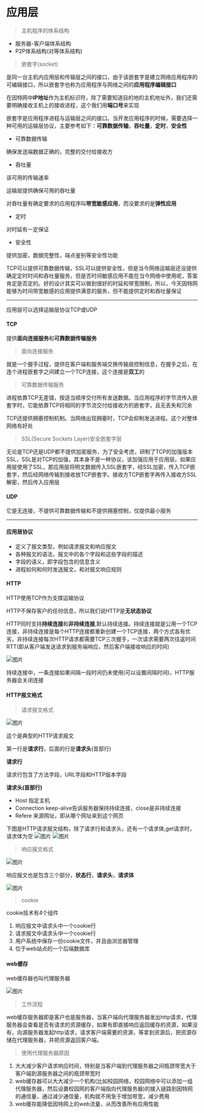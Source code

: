 # 应用层

> 主机程序的体系结构

* 服务器-客户端体系结构
* P2P体系结构(对等体系结构)

> 嵌套字(socket)

是同一台主机内应用层和传输层之间的接口，由于该嵌套字是建立网络应用程序的可编辑接口，所以嵌套字也称为应用程序与网络之间的**应用程序编辑接口**

在因特网中**IP地址**作为主机标识符，除了需要知道目的地的主机地址外，我们还需要明确接收主机上的接收进程，这个我们用**端口号**来实现

嵌套字是应用程序进程与运输层之间的接口。当开发应用程序的时候，需要选择一种可用的运输层协议，主要参考如下：**可靠数据传输**，**吞吐量**，**定时**，**安全性**

* 可靠数据传输

确保发送端数据正确的，完整的交付给接收方

* 吞吐量

该可用的传输速率

运输层提供确保可用的吞吐量

对吞吐量有确定要求的应用程序叫**带宽敏感应用**，而没要求的是**弹性应用**

* 定时

对时延有一定保证

* 安全性

提供加密，数据完整性，端点鉴别等安全性功能

TCP可以提供可靠数据传输，SSL可以提供安全性，但是当今网络运输层还没提供确定定时时间和吞吐量服务，但是否时间敏感应用不能在当今网络中使用呢，答案肯定是否定的。好的设计其实可以做到很好的时延和带宽限制，所以，今天因特网能够为时间带宽敏感的应用提供满意的服务，但不能提供定时和吞吐量保证

---------

应用层可以选择运输层协议TCP或UDP

#### TCP

提供**面向连接服务**和**可靠数据传输服务**

> 面向连接服务

就是一个握手过程，提供在客户端和服务端交换传输层控制信息，在握手之后，在连个进程嵌套字之间建立一个TCP连接，这个连接是**双工**的

> 可靠数据传输服务

进程依靠TCP无差错，按适当顺序交付所有发送数据。当应用程序的字节流传入嵌套字时，它能依靠TCP将相同的字节流交付给接收方的嵌套字，且无丢失和冗余

TCP还提供拥塞控制机制。当网络出现拥塞时，TCP会抑制发送进程。这个对整体网络有好处

> SSL(Secure Sockets Layer)安全嵌套字层

无论是TCP还是UDP都不提供加密服务，为了安全考虑，研制了TCP的加强版本SSL，SSL是对TCP的加强，其本身不是一种协议，该加强应用于应用层。如果应用层使用了SSL，那应用层将明文数据传入SSL嵌套字，经SSL加密，传入TCP嵌套字，然后经网络传输到接收放TCP嵌套字。接收方TCP嵌套字再传入接收方SSL解密，然后传入应用层

#### UDP

它是无连接，不提供可靠数据传输和不提供拥塞控制，仅提供最小服务


----------

#### 应用层协议

* 定义了报文类型，例如请求报文和响应报文
* 各种报文的语法，报文中的各个字段和这些字段的描述
* 字段的语义，即字段包含的信息含义
* 进程如何和何时发送报文，和对报文响应规则

#### HTTP

HTTP使用TCP作为支撑运输协议

HTTP不保存客户的任何信息，所以我们说HTTP是**无状态协议**

HTTP同时支持**持续连接**和**非持续连接**,默认持续连接。持续连接就是公用一个TCP连接，非持续连接是每个HTTP连接都重新创建一个TCP连接，两个方式各有优劣，非持续连接每次HTTP请求都需要TCP三次握手，一次请求需要两次往返时间RTT(即从客户端发送请求到服务端响应，然后客户端接收响应的时间)

![图片](https://github.com/modonglinaguadu/study-note/blob/master/image/network/RTT.png)

持续连接中，一条连接如果间隔一段时间仍未使用(可以设置间隔时间)，HTTP服务器会关闭连接

#### HTTP报文格式

> 请求报文格式

![图片](https://github.com/modonglinaguadu/study-note/blob/master/image/network/http_request.png)

这个是典型的HTTP请求报文

第一行是**请求行**，后面的行是**请求头**(首部行)

**请求行**

请求行包含了方法字段，URL字段和HTTP版本字段

**请求头(首部行)**

* Host 指定主机
* Connection keep-alive告诉服务器保持持续连接，close是非持续连接
* Refere 来源网址，即从哪个网址来到这个网页


下图是HTTP请求报文结构，除了请求行和请求头，还有一个请求体,get请求时，请求体为空
![图片](https://github.com/modonglinaguadu/study-note/blob/master/image/network/http_request_post.png)
![图片](https://github.com/modonglinaguadu/study-note/blob/master/image/network/http_request1.png)

> 响应报文格式

![图片](https://github.com/modonglinaguadu/study-note/blob/master/image/network/http_response1.png)

响应报文也是包含三个部分，**状态行**，**请求头**，**请求体**

![图片](https://github.com/modonglinaguadu/study-note/blob/master/image/network/http_response.png)

> cookie

cookie技术有4个组件

1. 响应报文中请求头中一个cookie行
2. 请求报文中请求头中一个cookie行
3. 用户系统中保存一份cookie文件，并且由浏览器管理
4. 位于web站点的一个后端数据库

#### web缓存

web缓存器也叫代理服务器

![图片](https://github.com/modonglinaguadu/study-note/blob/master/image/network/http_proxy.png)

> 工作流程

web缓存服务器即是客户也是服务器，当客户端向代理服务器发出http请求，代理服务器会查看是否有请求的资源缓存，如果有即直接响应返回缓存的资源，如果没有，向源服务器发起http请求，请求客户端需要的资源，等拿到资源后，把资源存储在代理服务器，并把资源返回客户端。

> 使用代理服务器原因

1. 大大减少客户请求响应时间，特别是当客户端到代理服务器之间瓶颈带宽大于客户端到源服务器之间的瓶颈带宽时
2. web缓存器可以大大减少一个机构(比如校园网络，校园网络中可以添加一组代理服务器，然后设置校园网的客户端指向代理服务器)的接入链路到因特网的通信量，通过减少通信量，机构就不用急于增加带宽，减少费用
3. web缓存能降低因特网上的web流量，从而改善所有应用性能
